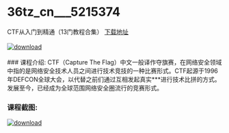 # 36tz_cn___5215374
CTF从入门到精通（13门教程合集）
[下载地址](http://www.36tz.cn/article/5215374 "下载地址")
<br/></br>[![download](http://36tz.cn/muke_img/2020_09_2-49-300x239.png "下载地址")](http://www.36tz.cn/article/5215374 "下载地址")
<br/></br>### 课程介绍:
CTF（Capture The Flag）中文一般译作夺旗赛，在网络安全领域中指的是网络安全技术人员之间进行技术竞技的一种比赛形式。CTF起源于1996年DEFCON全球大会，以代替之前们通过互相发起真实***进行技术比拼的方式。发展至今，已经成为全球范围网络安全圈流行的竞赛形式。

### 课程截图:
[![download](http://36tz.cn/muke_img/2020_09_1-48.png "下载地址")](http://www.36tz.cn/article/5215374 "下载地址")
